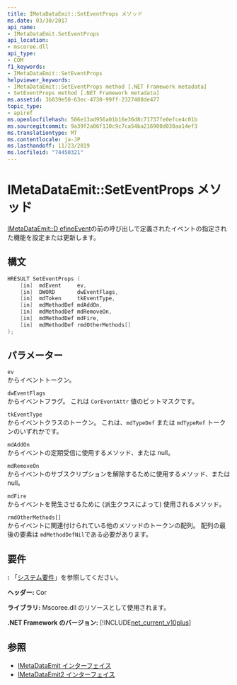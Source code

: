 ```yaml
---
title: IMetaDataEmit::SetEventProps メソッド
ms.date: 03/30/2017
api_name:
- IMetaDataEmit.SetEventProps
api_location:
- mscoree.dll
api_type:
- COM
f1_keywords:
- IMetaDataEmit::SetEventProps
helpviewer_keywords:
- IMetaDataEmit::SetEventProps method [.NET Framework metadata]
- SetEventProps method [.NET Framework metadata]
ms.assetid: 3b039e50-63ec-4730-99ff-2327408de477
topic_type:
- apiref
ms.openlocfilehash: 506e13ad956a01b16e36d8c71737fe0efce4c01b
ms.sourcegitcommit: 9a39f2a06f110c9c7ca54ba216900d038aa14ef3
ms.translationtype: MT
ms.contentlocale: ja-JP
ms.lasthandoff: 11/23/2019
ms.locfileid: "74450321"
---
```

# <a name="imetadataemitseteventprops-method"></a>IMetaDataEmit::SetEventProps メソッド
[IMetaDataEmit::D efineEvent](../../../../docs/framework/unmanaged-api/metadata/imetadataemit-defineevent-method.md)の前の呼び出しで定義されたイベントの指定された機能を設定または更新します。  
  
## <a name="syntax"></a>構文  
  
```cpp  
HRESULT SetEventProps (  
    [in]  mdEvent     ev,   
    [in]  DWORD       dwEventFlags,   
    [in]  mdToken     tkEventType,   
    [in]  mdMethodDef mdAddOn,   
    [in]  mdMethodDef mdRemoveOn,   
    [in]  mdMethodDef mdFire,   
    [in]  mdMethodDef rmdOtherMethods[]   
);  
```  
  
## <a name="parameters"></a>パラメーター  
 `ev`  
 からイベントトークン。  
  
 `dwEventFlags`  
 からイベントフラグ。 これは `CorEventAttr` 値のビットマスクです。  
  
 `tkEventType`  
 からイベントクラスのトークン。 これは、`mdTypeDef` または `mdTypeRef` トークンのいずれかです。  
  
 `mdAddOn`  
 からイベントの定期受信に使用するメソッド、または null。  
  
 `mdRemoveOn`  
 からイベントのサブスクリプションを解除するために使用するメソッド、または null。  
  
 `mdFire`  
 からイベントを発生させるために (派生クラスによって) 使用されるメソッド。  
  
 `rmdOtherMethods[]`  
 からイベントに関連付けられている他のメソッドのトークンの配列。 配列の最後の要素は `mdMethodDefNil`である必要があります。  
  
## <a name="requirements"></a>要件  
 **:** 「[システム要件](../../../../docs/framework/get-started/system-requirements.md)」を参照してください。  
  
 **ヘッダー:** Cor  
  
 **ライブラリ:** Mscoree.dll のリソースとして使用されます。  
  
 **.NET Framework のバージョン:** [!INCLUDE[net_current_v10plus](../../../../includes/net-current-v10plus-md.md)]  
  
## <a name="see-also"></a>参照

- [IMetaDataEmit インターフェイス](../../../../docs/framework/unmanaged-api/metadata/imetadataemit-interface.md)
- [IMetaDataEmit2 インターフェイス](../../../../docs/framework/unmanaged-api/metadata/imetadataemit2-interface.md)
